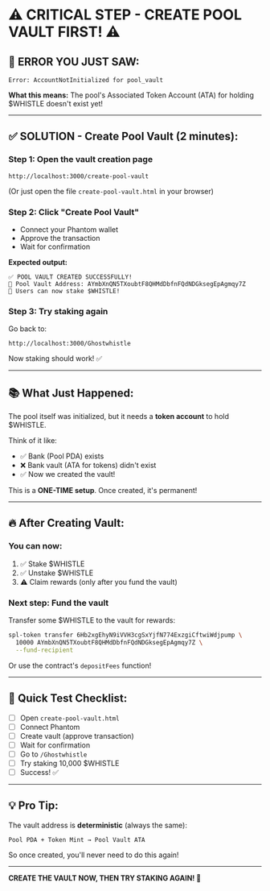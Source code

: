# ⚠️ CRITICAL STEP - CREATE POOL VAULT FIRST! ⚠️

## 🚨 **ERROR YOU JUST SAW:**

```
Error: AccountNotInitialized for pool_vault
```

**What this means:** The pool's Associated Token Account (ATA) for holding $WHISTLE doesn't exist yet!

---

## ✅ **SOLUTION - Create Pool Vault (2 minutes):**

### **Step 1: Open the vault creation page**

```
http://localhost:3000/create-pool-vault
```

(Or just open the file `create-pool-vault.html` in your browser)

### **Step 2: Click "Create Pool Vault"**

- Connect your Phantom wallet
- Approve the transaction
- Wait for confirmation

**Expected output:**
```
✅ POOL VAULT CREATED SUCCESSFULLY!
📍 Pool Vault Address: AYmbXnQN5TXoubtF8QHMdDbfnFQdNDGksegEpAgmqy7Z
🎉 Users can now stake $WHISTLE!
```

### **Step 3: Try staking again**

Go back to:
```
http://localhost:3000/Ghostwhistle
```

Now staking should work! ✅

---

## 📚 **What Just Happened:**

The pool itself was initialized, but it needs a **token account** to hold $WHISTLE.

Think of it like:
- ✅ Bank (Pool PDA) exists
- ❌ Bank vault (ATA for tokens) didn't exist
- ✅ Now we created the vault!

This is a **ONE-TIME setup**. Once created, it's permanent!

---

## 🔥 **After Creating Vault:**

### **You can now:**
1. ✅ Stake $WHISTLE
2. ✅ Unstake $WHISTLE
3. ⚠️ Claim rewards (only after you fund the vault)

### **Next step: Fund the vault**

Transfer some $WHISTLE to the vault for rewards:

```bash
spl-token transfer 6Hb2xgEhyN9iVVH3cgSxYjfN774ExzgiCftwiWdjpump \
  10000 AYmbXnQN5TXoubtF8QHMdDbfnFQdNDGksegEpAgmqy7Z \
  --fund-recipient
```

Or use the contract's `depositFees` function!

---

## 🎯 **Quick Test Checklist:**

- [ ] Open `create-pool-vault.html`
- [ ] Connect Phantom
- [ ] Create vault (approve transaction)
- [ ] Wait for confirmation
- [ ] Go to `/Ghostwhistle`
- [ ] Try staking 10,000 $WHISTLE
- [ ] Success! ✅

---

## 💡 **Pro Tip:**

The vault address is **deterministic** (always the same):
```
Pool PDA + Token Mint → Pool Vault ATA
```

So once created, you'll never need to do this again!

---

**CREATE THE VAULT NOW, THEN TRY STAKING AGAIN! 🚀**

